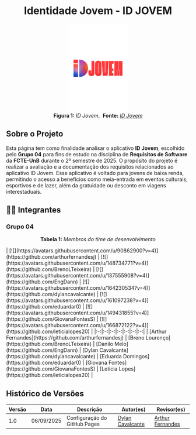 <div style="text-align: center;">
  <h1>Identidade Jovem - ID JOVEM</h1>

  <figure>
    <img src="./IdJovem.png" alt="ID Jovem" style="max-width: 38%; display: block; margin: auto;">
    <figcaption>
      <strong>Figura 1:</strong> <i>ID Jovem</i>,&nbsp; <strong>Fonte:</strong> <i><a href="https://idjovem.juventude.gov.br/">ID Jovem</a></i>
    </figcaption>
  </figure>
</div>



## Sobre o Projeto  
Esta página tem como finalidade analisar o aplicativo **ID Jovem**, escolhido pelo **Grupo 04** para fins de estudo na disciplina de **Requisitos de Software** da **FCTE-UnB** durante o 2º semestre de 2025. O propósito do projeto é realizar a avaliação e a documentação dos requisitos relacionados ao aplicativo ID Jovem. Esse aplicativo é voltado para jovens de baixa renda, permitindo o acesso a benefícios como meia-entrada em eventos culturais, esportivos e de lazer, além da gratuidade ou desconto em viagens interestaduais.  


## 🧑‍💻 Integrantes

### Grupo 04

<p align="center"><strong>Tabela 1:</strong> <i>Membros do time de desenvolvimento</i></p>
| [![](https://avatars.githubusercontent.com/u/90862900?v=4)](https://github.com/arthurfernandesj) | [![](https://avatars.githubusercontent.com/u/148734771?v=4)](https://github.com/BrenoLTeixeira) | [![](https://avatars.githubusercontent.com/u/137555908?v=4)](https://github.com/EngDann) | [![](https://avatars.githubusercontent.com/u/164230534?v=4)](https://github.com/dylancavalcante) | [![](https://avatars.githubusercontent.com/u/161097238?v=4)](https://github.com/eduardar0)  | [![](https://avatars.githubusercontent.com/u/149431855?v=4)](https://github.com/GiovanaFontesS)  | [![](https://avatars.githubusercontent.com/u/166872122?v=4)](https://github.com/leticialopes20)  |
|:-:|:-:|:-:|:-:|:-:|:-:|:-:|
| [Arthur Fernandes](https://github.com/arthurfernandesj) | [Breno Lourenço](https://github.com/BrenoLTeixeira) | [Danilo Melo](https://github.com/EngDann) | [Dylan Cavalcante](https://github.com/dylancavalcante) | [Eduarda Domingos](https://github.com/eduardar0) | [Giovana Fontes](https://github.com/GiovanaFontesS) | [Leticia Lopes](https://github.com/leticialopes20) |

## Histórico de Versões

| Versão | Data | Descrição | Autor(es) | Revisor(es) |
|--------|------|-----------|-----------|-------------|
| 1.0 | 06/09/2025 | Configuração do GitHub Pages | [Dylan Cavalcante](https://github.com/dylancavalcante) | [Arthur Fernandes](https://github.com/arthurfernandesj) |
